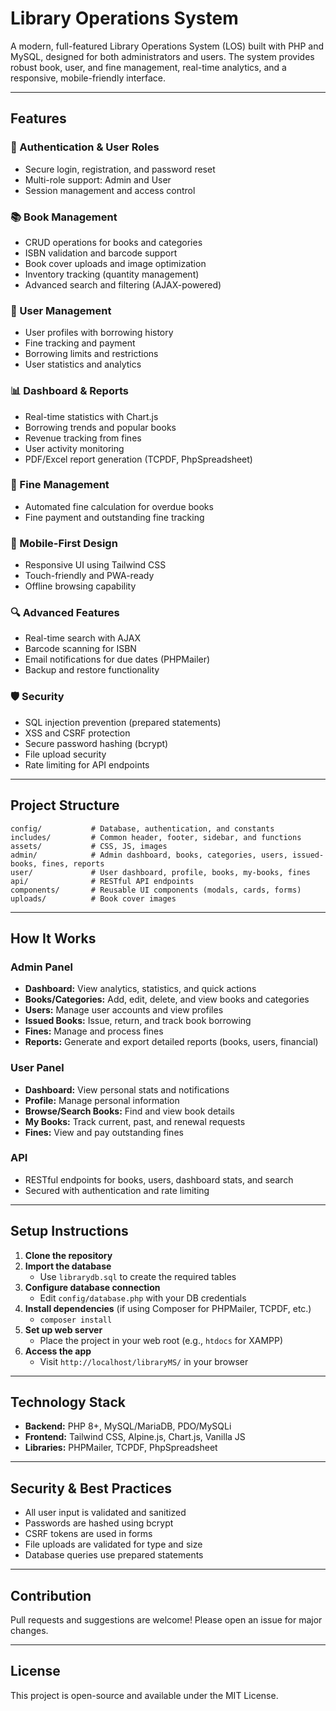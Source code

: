 # Library Operations System

A modern, full-featured Library Operations System (LOS) built with PHP and MySQL, designed for both administrators and users. The system provides robust book, user, and fine management, real-time analytics, and a responsive, mobile-friendly interface.

---

## Features

### 🔐 Authentication & User Roles
- Secure login, registration, and password reset
- Multi-role support: Admin and User
- Session management and access control

### 📚 Book Management
- CRUD operations for books and categories
- ISBN validation and barcode support
- Book cover uploads and image optimization
- Inventory tracking (quantity management)
- Advanced search and filtering (AJAX-powered)

### 👥 User Management
- User profiles with borrowing history
- Fine tracking and payment
- Borrowing limits and restrictions
- User statistics and analytics

### 📊 Dashboard & Reports
- Real-time statistics with Chart.js
- Borrowing trends and popular books
- Revenue tracking from fines
- User activity monitoring
- PDF/Excel report generation (TCPDF, PhpSpreadsheet)

### 💸 Fine Management
- Automated fine calculation for overdue books
- Fine payment and outstanding fine tracking

### 📱 Mobile-First Design
- Responsive UI using Tailwind CSS
- Touch-friendly and PWA-ready
- Offline browsing capability

### 🔍 Advanced Features
- Real-time search with AJAX
- Barcode scanning for ISBN
- Email notifications for due dates (PHPMailer)
- Backup and restore functionality

### 🛡️ Security
- SQL injection prevention (prepared statements)
- XSS and CSRF protection
- Secure password hashing (bcrypt)
- File upload security
- Rate limiting for API endpoints

---

## Project Structure

```
config/           # Database, authentication, and constants
includes/         # Common header, footer, sidebar, and functions
assets/           # CSS, JS, images
admin/            # Admin dashboard, books, categories, users, issued-books, fines, reports
user/             # User dashboard, profile, books, my-books, fines
api/              # RESTful API endpoints
components/       # Reusable UI components (modals, cards, forms)
uploads/          # Book cover images
```

---

## How It Works

### Admin Panel
- **Dashboard:** View analytics, statistics, and quick actions
- **Books/Categories:** Add, edit, delete, and view books and categories
- **Users:** Manage user accounts and view profiles
- **Issued Books:** Issue, return, and track book borrowing
- **Fines:** Manage and process fines
- **Reports:** Generate and export detailed reports (books, users, financial)

### User Panel
- **Dashboard:** View personal stats and notifications
- **Profile:** Manage personal information
- **Browse/Search Books:** Find and view book details
- **My Books:** Track current, past, and renewal requests
- **Fines:** View and pay outstanding fines

### API
- RESTful endpoints for books, users, dashboard stats, and search
- Secured with authentication and rate limiting

---

## Setup Instructions

1. **Clone the repository**
2. **Import the database**
   - Use `librarydb.sql` to create the required tables
3. **Configure database connection**
   - Edit `config/database.php` with your DB credentials
4. **Install dependencies** (if using Composer for PHPMailer, TCPDF, etc.)
   - `composer install`
5. **Set up web server**
   - Place the project in your web root (e.g., `htdocs` for XAMPP)
6. **Access the app**
   - Visit `http://localhost/libraryMS/` in your browser

---

## Technology Stack
- **Backend:** PHP 8+, MySQL/MariaDB, PDO/MySQLi
- **Frontend:** Tailwind CSS, Alpine.js, Chart.js, Vanilla JS
- **Libraries:** PHPMailer, TCPDF, PhpSpreadsheet

---

## Security & Best Practices
- All user input is validated and sanitized
- Passwords are hashed using bcrypt
- CSRF tokens are used in forms
- File uploads are validated for type and size
- Database queries use prepared statements

---

## Contribution
Pull requests and suggestions are welcome! Please open an issue for major changes.

---

## License
This project is open-source and available under the MIT License.
